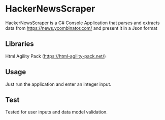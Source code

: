 # HackerNewsScraper

HackerNewsScraper is a C# Console Application that parses and extracts data from https://news.ycombinator.com/ 
and present it in a Json format

 
## Libraries
Html Agility Pack (https://html-agility-pack.net/) 

## Usage
Just run the application and enter an integer input. 

## Test
Tested for user inputs and data model validation.


